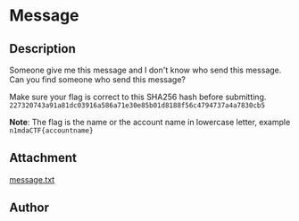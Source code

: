 # Message

## Description
Someone give me this message and I don't know who send this message.
Can you find someone who send this message?

Make sure your flag is correct to this SHA256 hash before submitting.
`227320743a91a81dc03916a586a71e30e85b01d8188f56c4794737a4a7830cb5`

**Note**: The flag is the name or the account name in lowercase letter, example `n1mdaCTF{accountname}`

## Attachment
[message.txt](./dist/message.txt)

## Author